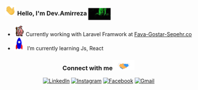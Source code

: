 ### <img src="https://github.com/amirrezarzyi/amirrezarzyi/blob/main/media/Hi.gif" width="29px"> Hello, I'm Dev.Amirreza <img align="center" alt="GIF" width="60"  src="https://raw.githubusercontent.com/amirrezarzyi/amirrezarzyi/main/media/68747470733a2f2f6d656469612e67697068792e636f6d2f6d656469612f48364b75735a38707a787479796d626c6e452f67697068792e676966.gif"> &nbsp; 

 
 
- <img src="https://github.com/amirrezarzyi/amirrezarzyi/blob/main/media/gandalf_parrot.gif" width="28"> Currently working with Laravel Framwork at <a href="https://github.com/Sepehr-ICT"> Fava-Gostar-Sepehr.co </a>
- <img src="https://github.com/amirrezarzyi/amirrezarzyi/blob/main/media/Rocket.gif" width="28">  &nbsp;I’m currently learning Js, React

<div align="center">
<h3> Connect with me<a><img src="https://github.com/amirrezarzyi/amirrezarzyi/blob/main/media/Handshake.gif" width="60"></a>
</h3>  
<p align="center">
    <a href="https://www.linkedin.com/in/amirreza-rezaei" target="_blank"><img alt="LinkedIn" width="25px" src="https://github.com/TheDudeThatCode/TheDudeThatCode/blob/master/Assets/Linkedin.svg"></a>
    <a href="https://www.instagram.com/amirrezarzyi" target="_blank"><img alt="Instagram" width="25px" src="https://github.com/TheDudeThatCode/TheDudeThatCode/blob/master/Assets/Instagram.svg"></a>
    <a href="https://www.facebook.com/amirrezarzyi" target="_blank"><img alt="Facebook" width="25px" src="https://upload.wikimedia.org/wikipedia/commons/5/51/Facebook_f_logo_%282019%29.svg"></a>
    <a href="mailto:dev.amirrezaa@gmail.com" target="_blank"><img alt="Gmail" width="25px" src="https://github.com/TheDudeThatCode/TheDudeThatCode/blob/master/Assets/Gmail.svg"></a> 
</p>  
